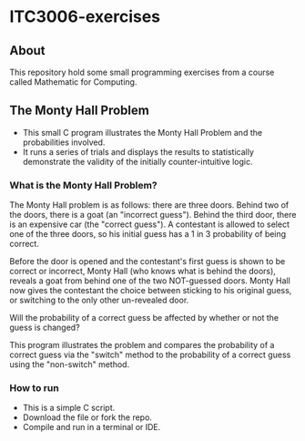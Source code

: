 ﻿# ITC3006-exercises
## About
This repository hold some small programming exercises from a course called Mathematic for Computing.

## The Monty Hall Problem
- This small C program illustrates the Monty Hall Problem and the probabilities involved.
- It runs a series of trials and displays the results to statistically demonstrate the validity of the initially counter-intuitive logic.

### What is the Monty Hall Problem?
The Monty Hall problem is as follows: there are three doors. Behind two of the doors, there is a goat (an "incorrect guess"). Behind the third door, there is an expensive car (the "correct guess"). A contestant is allowed to select one of the three doors, so his initial guess has a 1 in 3 probability of being correct.

Before the door is opened and the contestant's first guess is shown to be correct or incorrect, Monty Hall (who knows what is behind the doors), reveals a goat from behind one
of the two NOT-guessed doors. Monty Hall now gives the contestant the choice between sticking to his original guess, or switching to the only other un-revealed door.
 
Will the probability of a correct guess be affected by whether or not the guess is changed?
 
This program illustrates the problem and compares the probability of a correct guess via the "switch" method to the probability of a correct guess using the "non-switch" method.

### How to run
- This is a simple C script.
- Download the file or fork the repo.
- Compile and run in a terminal or IDE.
